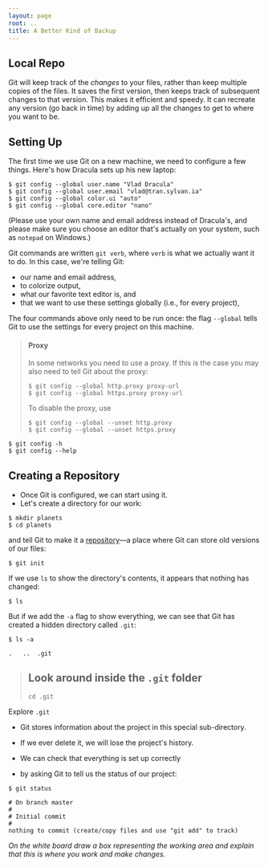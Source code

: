```yaml
---
layout: page
root: ..
title: A Better Kind of Backup
---
```


## Local Repo

Git will keep track of the _changes_ to your files, rather than keep multiple copies of the files.
It saves the first version, then keeps track of subsequent changes to that version.
This makes it efficient and speedy.
It can recreate any version (go back in time) by adding up all the changes
to get to where you want to be.

## Setting Up

The first time we use Git on a new machine,
we need to configure a few things.
Here's how Dracula sets up his new laptop:

~~~ {.bash}
$ git config --global user.name "Vlad Dracula"
$ git config --global user.email "vlad@tran.sylvan.ia"
$ git config --global color.ui "auto"
$ git config --global core.editor "nano"
~~~

(Please use your own name and email address instead of Dracula's,
and please make sure you choose an editor that's actually on your system,
such as `notepad` on Windows.)

Git commands are written `git verb`,
where `verb` is what we actually want it to do.
In this case,
we're telling Git:

*   our name and email address,
*   to colorize output,
*   what our favorite text editor is, and
*   that we want to use these settings globally (i.e., for every project),

The four commands above only need to be run once:
the flag `--global` tells Git to use the settings for every project on this machine.

> #### Proxy
>
> In some networks you need to use a proxy. If this is the case you may also
> need to tell Git about the proxy:
>
> ~~~ {.bash}
> $ git config --global http.proxy proxy-url
> $ git config --global https.proxy proxy-url
> ~~~
>
> To disable the proxy, use
>
> ~~~ {.bash}
> $ git config --global --unset http.proxy
> $ git config --global --unset https.proxy
> ~~~

~~~
$ git config -h
$ git config --help
~~~

## Creating a Repository

* Once Git is configured,
we can start using it.
* Let's create a directory for our work:

~~~ {.bash}
$ mkdir planets
$ cd planets
~~~

and tell Git to make it a [repository](../../gloss.html#repository)&mdash;a place where
Git can store old versions of our files:

~~~ {.bash}
$ git init
~~~

If we use `ls` to show the directory's contents,
it appears that nothing has changed:

~~~ {.bash}
$ ls
~~~

But if we add the `-a` flag to show everything,
we can see that Git has created a hidden directory called `.git`:

~~~ {.bash}
$ ls -a
~~~

~~~ {.output}
.	..	.git
~~~

> ## Look around inside the `.git` folder
>~~~
> cd .git 
>~~~

Explore `.git`

* Git stores information about the project in this special sub-directory.
* If we ever delete it, we will lose the project's history.

* We can check that everything is set up correctly
* by asking Git to tell us the status of our project:

~~~ {.bash}
$ git status
~~~

~~~ {.output}
# On branch master
#
# Initial commit
#
nothing to commit (create/copy files and use "git add" to track)
~~~

_On the white board draw a box representing the working area and
 explain that this is where you work and make changes._
